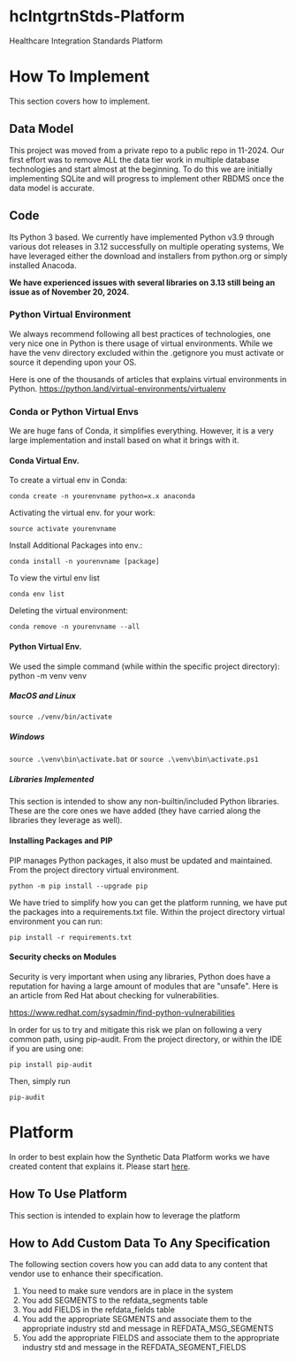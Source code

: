 # hcIntgrtnStds-Platform
Healthcare Integration Standards Platform

# How To Implement
This section covers how to implement.

## Data Model
This project was moved from a private repo to a public repo in 11-2024.
Our first effort was to remove ALL the data tier work in multiple database
technologies and start almost at the beginning. To do this we
are initially implementing SQLite and will progress to implement other
RBDMS once the data model is accurate.

## Code
Its Python 3 based.  We currently have implemented Python v3.9 through various dot releases in 3.12 successfully on multiple operating systems, 
We have leveraged either the download and installers from python.org or simply installed Anacoda. 

<b>We have experienced issues with several libraries on 3.13 still being an issue as of November 20, 2024.</b>

### Python Virtual Environment
We always recommend following all best practices of technologies, one very nice one in Python is
there usage of virtual environments. While we have the venv directory excluded within the .getignore
you must activate or source it depending upon your OS.

Here is one of the thousands of articles that explains virtual environments in Python.
https://python.land/virtual-environments/virtualenv

### Conda or Python Virtual Envs
We are huge fans of Conda, it simplifies everything. However, it is a very large implementation and
install based on what it brings with it.

#### Conda Virtual Env.

To create a virtual env in Conda:

`
conda create -n yourenvname python=x.x anaconda
`

Activating the virtual env. for your work:

`
source activate yourenvname
`

Install Additional Packages into env.:

`
conda install -n yourenvname [package]
`


To view the virtul env list

`
conda env list
`

Deleting the virtual environment:

`
conda remove -n yourenvname --all
`


#### Python Virtual Env.
We used the simple command (while within the specific project directory): python -m venv venv

##### MacOS and Linux

` source ./venv/bin/activate
`

##### Windows

`
source .\venv\bin\activate.bat
`
or
`
source .\venv\bin\activate.ps1
`

##### Libraries Implemented
This section is intended to show any non-builtin/included Python libraries. These are the core
ones we have added (they have carried along the libraries they leverage as well).

#### Installing Packages and PIP
PIP manages Python packages, it also must be updated and maintained. 
From the project directory virtual environment.

`
python -m pip install --upgrade pip
`

We have tried to simplify how you can get the platform running, we have put the
packages into a requirements.txt file. Within the project directory virtual 
environment you can run:

`
pip install -r requirements.txt
`

#### Security checks on Modules
Security is very important when using any libraries, Python does have a reputation for having
a large amount of modules that are "unsafe". Here is an article from Red Hat about checking for vulnerabilities.

https://www.redhat.com/sysadmin/find-python-vulnerabilities

In order for us to try and mitigate this risk we plan on following a very common path, using pip-audit.
From the project directory, or within the IDE if you are using one:

`
pip install pip-audit
`

Then, simply run

`
pip-audit
`
# Platform
In order to best explain how the Synthetic Data Platform works we have created content
that explains it. Please start <a href="./Platform-Areas.md" target="_blank">here</a>.

## How To Use Platform
This section is intended to explain how to leverage the platform

## How to Add Custom Data To Any Specification
The following section covers how you can add data to any content
that vendor use to enhance their specification.

1. You need to make sure vendors are in place in the system
2. You add SEGMENTS to the refdata_segments table
3. You add FIELDS in the refdata_fields table
4. You add the appropriate SEGMENTS and associate them to the appropriate industry std and message in REFDATA_MSG_SEGMENTS
5. You add the appropriate FIELDS and associate them to the appropriate industry std and message in the REFDATA_SEGMENT_FIELDS
